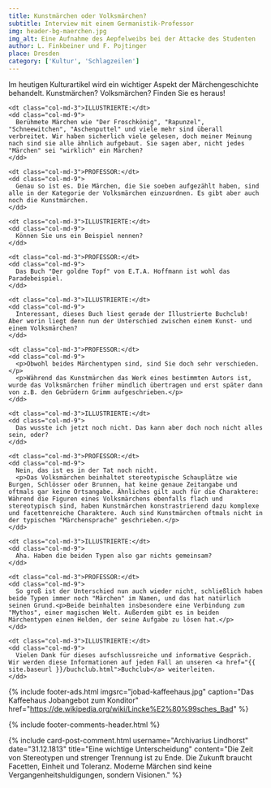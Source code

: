 ```yaml
---
title: Kunstmärchen oder Volksmärchen?
subtitle: Interview mit einem Germanistik-Professor
img: header-bg-maerchen.jpg
img_alt: Eine Aufnahme des Aepfelweibs bei der Attacke des Studenten
author: L. Finkbeiner und F. Pojtinger
place: Dresden
category: ['Kultur', 'Schlagzeilen']
---
```


Im heutigen Kulturartikel wird ein wichtiger Aspekt der Märchengeschichte behandelt. Kunstmärchen? Volksmärchen? Finden Sie es heraus!

<!-- The conversation section -->
<div class="container container-fluid">
  <dl class="row">

    <dt class="col-md-3">ILLUSTRIERTE:</dt>
    <dd class="col-md-9">
      Berühmete Märchen wie "Der Froschkönig", "Rapunzel", "Schneewitchen", "Aschenputtel" und viele mehr sind überall verbreitet. Wir haben sicherlich viele gelesen, doch meiner Meinung nach sind sie alle ähnlich aufgebaut. Sie sagen aber, nicht jedes "Märchen" sei "wirklich" ein Märchen?
    </dd>

    <dt class="col-md-3">PROFESSOR:</dt>
    <dd class="col-md-9">
      Genau so ist es. Die Märchen, die Sie soeben aufgezählt haben, sind alle in der Kategorie der Volksmärchen einzuordnen. Es gibt aber auch noch die Kunstmärchen.
    </dd>

    <dt class="col-md-3">ILLUSTRIERTE:</dt>
    <dd class="col-md-9">
      Können Sie uns ein Beispiel nennen?
    </dd>

    <dt class="col-md-3">PROFESSOR:</dt>
    <dd class="col-md-9">
      Das Buch "Der goldne Topf" von E.T.A. Hoffmann ist wohl das Paradebeispiel.
    </dd>

    <dt class="col-md-3">ILLUSTRIERTE:</dt>
    <dd class="col-md-9">
      Interessant, dieses Buch liest gerade der Illustrierte Buchclub! Aber worin liegt denn nun der Unterschied zwischen einem Kunst- und einem Volksmärchen?
    </dd>

    <dt class="col-md-3">PROFESSOR:</dt>
    <dd class="col-md-9">
      <p>Obwohl beides Märchentypen sind, sind Sie doch sehr verschieden.</p>
      <p>Während das Kunstmärchen das Werk eines bestimmten Autors ist, wurde das Volksmärchen früher mündlich übertragen und erst später dann von z.B. den Gebrüdern Grimm aufgeschrieben.</p>
    </dd>

    <dt class="col-md-3">ILLUSTRIERTE:</dt>
    <dd class="col-md-9">
      Das wusste ich jetzt noch nicht. Das kann aber doch noch nicht alles sein, oder?
    </dd>

    <dt class="col-md-3">PROFESSOR:</dt>
    <dd class="col-md-9">
      Nein, das ist es in der Tat noch nicht.
      <p>Das Volksmärchen beinhaltet stereotypische Schauplätze wie Burgen, Schlösser oder Brunnen, hat keine genaue Zeitangabe und oftmals gar keine Ortsangabe. Ähnliches gilt auch für die Charaktere: Während die Figuren eines Volksmärchens ebenfalls flach und stereotypisch sind, haben Kunstmärchen konstrastrierend dazu komplexe und facettenreiche Charaktere. Auch sind Kunstmärchen oftmals nicht in der typischen "Märchensprache" geschrieben.</p>
    </dd>

    <dt class="col-md-3">ILLUSTRIERTE:</dt>
    <dd class="col-md-9">
      Aha. Haben die beiden Typen also gar nichts gemeinsam?
    </dd>

    <dt class="col-md-3">PROFESSOR:</dt>
    <dd class="col-md-9">
      So groß ist der Unterschied nun auch wieder nicht, schließlich haben beide Typen immer noch "Märchen" im Namen, und das hat natürlich seinen Grund.<p>Beide beinhalten insbesondere eine Verbindung zum "Mythos", einer magischen Welt. Außerdem gibt es in beiden Märchentypen einen Helden, der seine Aufgabe zu lösen hat.</p>
    </dd>

    <dt class="col-md-3">ILLUSTRIERTE:</dt>
    <dd class="col-md-9">
      Vielen Dank für dieses aufschlussreiche und informative Gespräch. Wir werden diese Informationen auf jeden Fall an unseren <a href="{{ site.baseurl }}/buchclub.html">Buchclub</a> weiterleiten.
    </dd>
    
  </dl>
</div>

{% include footer-ads.html 
  imgsrc="jobad-kaffeehaus.jpg"
  caption="Das Kaffeehaus Jobangebot zum Konditor"
  href="https://de.wikipedia.org/wiki/Lincke%E2%80%99sches_Bad"
%}

{% include footer-comments-header.html %}

{% include card-post-comment.html 
  username="Archivarius Lindhorst"
  date="31.12.1813"
  title="Eine wichtige Unterscheidung"
  content="Die Zeit von Stereotypen und strenger Trennung ist zu Ende. Die Zukunft braucht Facetten, Einheit und Toleranz. Moderne Märchen sind keine Vergangenheitshuldigungen, sondern Visionen."
%}